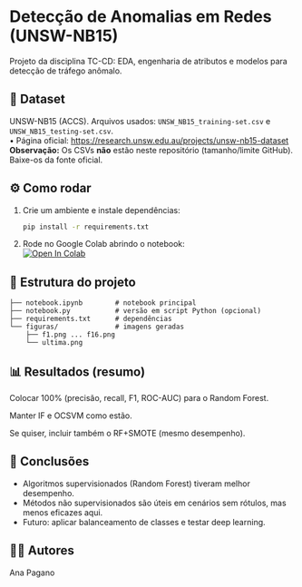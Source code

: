 # Detecção de Anomalias em Redes (UNSW-NB15)

Projeto da disciplina TC-CD: EDA, engenharia de atributos e modelos para detecção de tráfego anômalo.

## 📂 Dataset
UNSW-NB15 (ACCS). Arquivos usados: `UNSW_NB15_training-set.csv` e `UNSW_NB15_testing-set.csv`.  
• Página oficial: https://research.unsw.edu.au/projects/unsw-nb15-dataset  
**Observação:** Os CSVs **não** estão neste repositório (tamanho/limite GitHub). Baixe-os da fonte oficial.

## ⚙️ Como rodar
1. Crie um ambiente e instale dependências:
   ```bash
   pip install -r requirements.txt
   ```
2. Rode no Google Colab abrindo o notebook:  
   [![Open In Colab](https://colab.research.google.com/assets/colab-badge.svg)](https://colab.research.google.com/github/AnaPagano/detecao-anomalias-redes/blob/main/notebook2materiacomputadores.ipynb)

## 🚀 Estrutura do projeto
```
├── notebook.ipynb        # notebook principal
├── notebook.py           # versão em script Python (opcional)
├── requirements.txt      # dependências
└── figuras/              # imagens geradas
    ├── f1.png ... f16.png
    └── ultima.png
```

## 📊 Resultados (resumo)
Colocar 100% (precisão, recall, F1, ROC-AUC) para o Random Forest.

Manter IF e OCSVM como estão.

Se quiser, incluir também o RF+SMOTE (mesmo desempenho).

## 📝 Conclusões
- Algoritmos supervisionados (Random Forest) tiveram melhor desempenho.  
- Métodos não supervisionados são úteis em cenários sem rótulos, mas menos eficazes aqui.  
- Futuro: aplicar balanceamento de classes e testar deep learning.

## 👩‍💻 Autores
Ana Pagano

